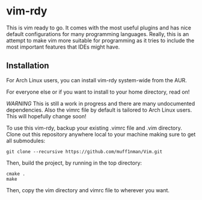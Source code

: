 vim-rdy
=======

This is vim ready to go. It comes with the most useful plugins and has nice
default configurations for many programming languages.  Really, this is an
attempt to make vim more suitable for programming as it tries to include the
most important features that IDEs might have.

Installation
------

For Arch Linux users, you can install vim-rdy system-wide from the AUR.

For everyone else or if you want to install to your home directory, read on!

*WARNING* This is still a work in progress and there are many undocumented
dependencies. Also the vimrc file by default is tailored to Arch Linux users.
This will hopefully change soon!

To use this vim-rdy, backup your existing .vimrc file and .vim
directory.  Clone out this repository anywhere
local to your machine making sure to get all submodules:

    git clone --recursive https://github.com/muff1nman/Vim.git

Then, build the project, by running in the top directory:

	cmake .
	make

Then, copy the vim directory and vimrc file to wherever you want.
